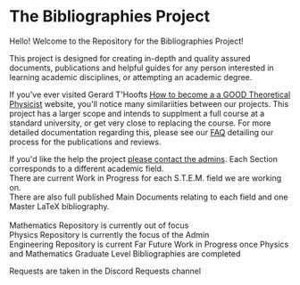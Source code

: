 # The Bibliographies Project

Hello! Welcome to the Repository for the Bibliographies Project! <br />

This project is designed for creating in-depth and quality assured documents, publications and helpful guides for any person interested in learning academic disciplines, or attempting an academic degree. 

If you've ever visited Gerard T'Hoofts [How to become a a GOOD Theoretical Physicist](https://webspace.science.uu.nl/~gadda001/goodtheorist/index.html) website, you'll notice many similariities between our projects. This project has a larger scope and intends to supplment a full course at a standard university, or get very close to replacing the course. For more detailed documentation regarding this, please see our [FAQ]() detailing our process for the publications and reviews. 

If you'd like the help the project [please contact the admins]().
Each Section corresponds to a different academic field. <br />
There are current Work in Progress for each S.T.E.M. field we are working on. <br />
There are also full published Main Documents relating to each field and one Master LaTeX bibliography.<br />
<br />
Mathematics Repository is currently out of focus<br />
Physics Repository is currently the focus of the Admin<br />
Engineering Repository is current Far Future Work in Progress once Physics and Mathematics Graduate Level Bibliographies are completed <br />

Requests are taken in the Discord Requests channel<br />

